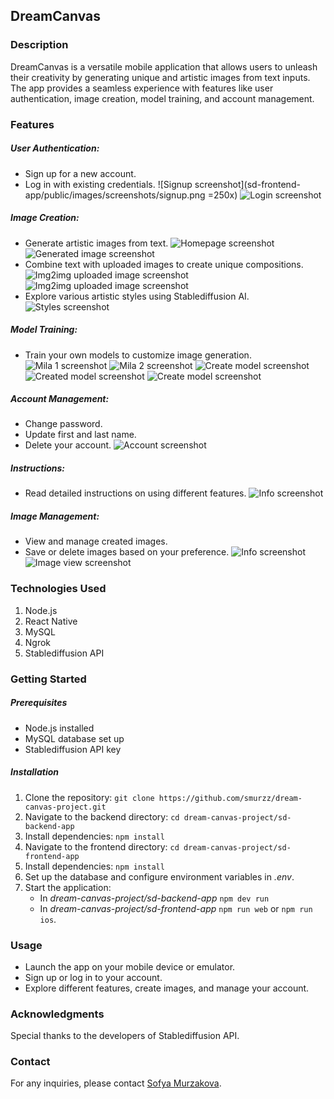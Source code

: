 ## DreamCanvas
### Description
DreamCanvas is a versatile mobile application that allows users to unleash their creativity by generating unique and artistic images from text inputs. The app provides a seamless experience with features like user authentication, image creation, model training, and account management.

### Features
##### User Authentication:

- Sign up for a new account.
- Log in with existing credentials.
![Signup screenshot](sd-frontend-app/public/images/screenshots/signup.png =250x)
![Login screenshot](sd-frontend-app/public/images/screenshots/login.png "Login screenshot")

##### Image Creation:
- Generate artistic images from text.
    ![Homepage screenshot](sd-frontend-app/public/images/screenshots/generate.png "Homepage screenshot")
    ![Generated image screenshot](sd-frontend-app/public/images/screenshots/generated_image.png "Generated image screenshot")
- Combine text with uploaded images to create unique compositions.
    ![Img2img uploaded image screenshot](sd-frontend-app/public/images/screenshots/uploaded_image.png "Img2img uploaded image screenshot")
    ![Img2img uploaded image screenshot](sd-frontend-app/public/images/screenshots/uploaded_image.png "Img2img result screenshot")
- Explore various artistic styles using Stablediffusion AI.
    ![Styles screenshot](sd-frontend-app/public/images/screenshots/artistic_styles.png "Styles screenshot")


##### Model Training:
- Train your own models to customize image generation.
    ![Mila 1 screenshot](sd-frontend-app/public/images/screenshots/mila_1.jpg "Mila 1 screenshot")
    ![Mila 2 screenshot](sd-frontend-app/public/images/screenshots/mila_2.JPG "Mila 2 screenshot")
    ![Create model screenshot](sd-frontend-app/public/images/screenshots/create_model.png "Create model screenshot")
    ![Created model screenshot](sd-frontend-app/public/images/screenshots/created_model.png "Created model screenshot")
    ![Create model screenshot](sd-frontend-app/public/images/screenshots/model_image.png "Create model screenshot")

##### Account Management:
- Change password.
- Update first and last name.
- Delete your account.
    ![Account screenshot](sd-frontend-app/public/images/screenshots/account.png "Account screenshot")

##### Instructions:
- Read detailed instructions on using different features.
    ![Info screenshot](sd-frontend-app/public/images/screenshots/info.png "Info screenshot")

##### Image Management:
- View and manage created images.
- Save or delete images based on your preference.
    ![Info screenshot](sd-frontend-app/public/images/screenshots/album.png "Info screenshot")
    ![Image view screenshot](sd-frontend-app/public/images/screenshots/image_view.png "Image view screenshot")

### Technologies Used
1) Node.js
2) React Native
3) MySQL
5) Ngrok
6) Stablediffusion API

### Getting Started
##### Prerequisites
- Node.js installed
- MySQL database set up
- Stablediffusion API key

##### Installation
1) Clone the repository:
`git clone https://github.com/smurzz/dream-canvas-project.git`
2) Navigate to the backend directory:
`cd dream-canvas-project/sd-backend-app`
3) Install dependencies:
`npm install`
2) Navigate to the frontend directory:
`cd dream-canvas-project/sd-frontend-app`
3) Install dependencies:
`npm install`
4) Set up the database and configure environment variables in *_.env_*.
5) Start the application:
    * In _dream-canvas-project/sd-backend-app_ `npm dev run`
    * In _dream-canvas-project/sd-frontend-app_ `npm run web` or `npm run ios`.

### Usage
- Launch the app on your mobile device or emulator.
- Sign up or log in to your account.
- Explore different features, create images, and manage your account.

### Acknowledgments
Special thanks to the developers of Stablediffusion API.

### Contact
For any inquiries, please contact [Sofya Murzakova](murz.sophie@gmail.com).